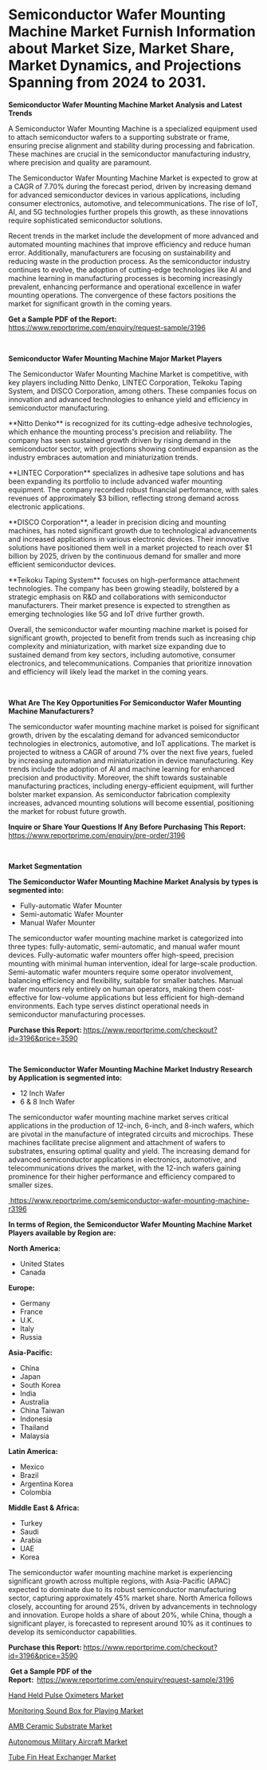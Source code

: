 <p><h1>Semiconductor Wafer Mounting Machine Market Furnish Information about Market Size, Market Share, Market Dynamics, and Projections Spanning from 2024 to 2031.</h1></p><p><strong>Semiconductor Wafer Mounting Machine Market Analysis and Latest Trends</strong></p>
<p><p>A Semiconductor Wafer Mounting Machine is a specialized equipment used to attach semiconductor wafers to a supporting substrate or frame, ensuring precise alignment and stability during processing and fabrication. These machines are crucial in the semiconductor manufacturing industry, where precision and quality are paramount.</p><p>The Semiconductor Wafer Mounting Machine Market is expected to grow at a CAGR of 7.70% during the forecast period, driven by increasing demand for advanced semiconductor devices in various applications, including consumer electronics, automotive, and telecommunications. The rise of IoT, AI, and 5G technologies further propels this growth, as these innovations require sophisticated semiconductor solutions.</p><p>Recent trends in the market include the development of more advanced and automated mounting machines that improve efficiency and reduce human error. Additionally, manufacturers are focusing on sustainability and reducing waste in the production process. As the semiconductor industry continues to evolve, the adoption of cutting-edge technologies like AI and machine learning in manufacturing processes is becoming increasingly prevalent, enhancing performance and operational excellence in wafer mounting operations. The convergence of these factors positions the market for significant growth in the coming years.</p></p>
<p><strong>Get a Sample PDF of the Report:&nbsp;</strong> <a href="https://www.reportprime.com/enquiry/request-sample/3196">https://www.reportprime.com/enquiry/request-sample/3196</a></p>
<p>&nbsp;</p>
<p><strong>Semiconductor Wafer Mounting Machine Major Market Players</strong></p>
<p><p>The Semiconductor Wafer Mounting Machine Market is competitive, with key players including Nitto Denko, LINTEC Corporation, Teikoku Taping System, and DISCO Corporation, among others. These companies focus on innovation and advanced technologies to enhance yield and efficiency in semiconductor manufacturing.</p><p>**Nitto Denko** is recognized for its cutting-edge adhesive technologies, which enhance the mounting process's precision and reliability. The company has seen sustained growth driven by rising demand in the semiconductor sector, with projections showing continued expansion as the industry embraces automation and miniaturization trends.</p><p>**LINTEC Corporation** specializes in adhesive tape solutions and has been expanding its portfolio to include advanced wafer mounting equipment. The company recorded robust financial performance, with sales revenues of approximately $3 billion, reflecting strong demand across electronic applications.</p><p>**DISCO Corporation**, a leader in precision dicing and mounting machines, has noted significant growth due to technological advancements and increased applications in various electronic devices. Their innovative solutions have positioned them well in a market projected to reach over $1 billion by 2025, driven by the continuous demand for smaller and more efficient semiconductor devices.</p><p>**Teikoku Taping System** focuses on high-performance attachment technologies. The company has been growing steadily, bolstered by a strategic emphasis on R&D and collaborations with semiconductor manufacturers. Their market presence is expected to strengthen as emerging technologies like 5G and IoT drive further growth.</p><p>Overall, the semiconductor wafer mounting machine market is poised for significant growth, projected to benefit from trends such as increasing chip complexity and miniaturization, with market size expanding due to sustained demand from key sectors, including automotive, consumer electronics, and telecommunications. Companies that prioritize innovation and efficiency will likely lead the market in the coming years.</p></p>
<p>&nbsp;</p>
<p><strong>What Are The Key Opportunities For Semiconductor Wafer Mounting Machine Manufacturers?</strong></p>
<p><p>The semiconductor wafer mounting machine market is poised for significant growth, driven by the escalating demand for advanced semiconductor technologies in electronics, automotive, and IoT applications. The market is projected to witness a CAGR of around 7% over the next five years, fueled by increasing automation and miniaturization in device manufacturing. Key trends include the adoption of AI and machine learning for enhanced precision and productivity. Moreover, the shift towards sustainable manufacturing practices, including energy-efficient equipment, will further bolster market expansion. As semiconductor fabrication complexity increases, advanced mounting solutions will become essential, positioning the market for robust future growth.</p></p>
<p><strong>Inquire or Share Your Questions If Any Before Purchasing This Report:</strong> <a href="https://www.reportprime.com/enquiry/pre-order/3196">https://www.reportprime.com/enquiry/pre-order/3196</a></p>
<p>&nbsp;</p>
<p><strong>Market Segmentation</strong></p>
<p><strong>The Semiconductor Wafer Mounting Machine Market Analysis by types is segmented into:</strong></p>
<p><ul><li>Fully-automatic Wafer Mounter</li><li>Semi-automatic Wafer Mounter</li><li>Manual Wafer Mounter</li></ul></p>
<p><p>The semiconductor wafer mounting machine market is categorized into three types: fully-automatic, semi-automatic, and manual wafer mount devices. Fully-automatic wafer mounters offer high-speed, precision mounting with minimal human intervention, ideal for large-scale production. Semi-automatic wafer mounters require some operator involvement, balancing efficiency and flexibility, suitable for smaller batches. Manual wafer mounters rely entirely on human operators, making them cost-effective for low-volume applications but less efficient for high-demand environments. Each type serves distinct operational needs in semiconductor manufacturing processes.</p></p>
<p><strong>Purchase this Report:&nbsp;</strong><a href="https://www.reportprime.com/checkout?id=3196&price=3590">https://www.reportprime.com/checkout?id=3196&price=3590</a></p>
<p>&nbsp;</p>
<p><strong>The Semiconductor Wafer Mounting Machine Market Industry Research by Application is segmented into:</strong></p>
<p><ul><li>12 Inch Wafer</li><li>6 & 8 Inch Wafer</li></ul></p>
<p><p>The semiconductor wafer mounting machine market serves critical applications in the production of 12-inch, 6-inch, and 8-inch wafers, which are pivotal in the manufacture of integrated circuits and microchips. These machines facilitate precise alignment and attachment of wafers to substrates, ensuring optimal quality and yield. The increasing demand for advanced semiconductor applications in electronics, automotive, and telecommunications drives the market, with the 12-inch wafers gaining prominence for their higher performance and efficiency compared to smaller sizes.</p></p>
<p><a href="https://www.reportprime.com/semiconductor-wafer-mounting-machine-r3196">&nbsp;https://www.reportprime.com/semiconductor-wafer-mounting-machine-r3196</a></p>
<p><strong>In terms of Region, the Semiconductor Wafer Mounting Machine Market Players available by Region are:</strong></p>
<p>
    <p> <strong> North America: </strong>
        <ul>
            <li>United States</li>
            <li>Canada</li>
        </ul>
        </p> 
    <p> <strong> Europe: </strong>
        <ul>
            <li>Germany</li>
            <li>France</li>
            <li>U.K.</li>
            <li>Italy</li>
            <li>Russia</li>
        </ul>
        </p> 
    <p> <strong> Asia-Pacific: </strong>
        <ul>
            <li>China</li>
            <li>Japan</li>
            <li>South Korea</li>
            <li>India</li>
            <li>Australia</li>
            <li>China Taiwan</li>
            <li>Indonesia</li>
            <li>Thailand</li>
            <li>Malaysia</li>
        </ul>
        </p> 
    <p> <strong> Latin America: </strong>
        <ul>
            <li>Mexico</li>
            <li>Brazil</li>
            <li>Argentina Korea</li>
            <li>Colombia</li>
        </ul>
        </p> 
    <p> <strong> Middle East & Africa: </strong>
        <ul>
            <li>Turkey</li>
            <li>Saudi</li>
            <li>Arabia</li>
            <li>UAE</li>
            <li>Korea</li>
        </ul>
    </p>
    </p>
<p><p>The semiconductor wafer mounting machine market is experiencing significant growth across multiple regions, with Asia-Pacific (APAC) expected to dominate due to its robust semiconductor manufacturing sector, capturing approximately 45% market share. North America follows closely, accounting for around 25%, driven by advancements in technology and innovation. Europe holds a share of about 20%, while China, though a significant player, is forecasted to represent around 10% as it continues to develop its semiconductor capabilities.</p></p>
<p><strong>Purchase this Report: </strong><a href="https://www.reportprime.com/checkout?id=3196&price=3590">https://www.reportprime.com/checkout?id=3196&price=3590</a></p>
<p>&nbsp;<strong>Get a Sample PDF of the Report:&nbsp;&nbsp;</strong><a href="https://www.reportprime.com/enquiry/request-sample/3196">https://www.reportprime.com/enquiry/request-sample/3196</a></p>
<p><strong></strong></p>
<p><p><a href="https://www.linkedin.com/pulse/hand-held-pulse-oximeters-market-size-growing-cagr-101-report-covers-eucye?trackingId=OdHu5u%2BCQ969Z9zqg4PNXA%3D%3D">Hand Held Pulse Oximeters Market</a></p><p><a href="https://issuu.com/reportprime-2/docs/monitoring-sound-box-for-playing-ma_0cc916b498e1f5">Monitoring Sound Box for Playing Market</a></p><p><a href="https://github.com/WillieWoodard/Market-Research-Report-List-6/blob/main/amb-ceramic-substrate-market.md">AMB Ceramic Substrate Market</a></p><p><a href="https://issuu.com/reportprime-2/docs/autonomous-military-aircraft-market_bac037657ea94b">Autonomous Military Aircraft Market</a></p><p><a href="https://www.linkedin.com/pulse/what-influencing-future-tube-fin-heat-exchanger-market-upwcc?trackingId=W4D8mRgiQxiwt4MlDu7fAw%3D%3D">Tube Fin Heat Exchanger Market</a></p></p>